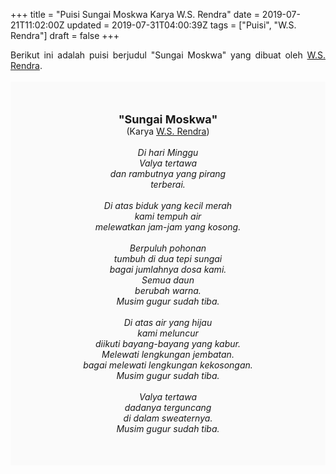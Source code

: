 +++
title = "Puisi Sungai Moskwa Karya W.S. Rendra"
date = 2019-07-21T11:02:00Z
updated = 2019-07-31T04:00:39Z
tags = ["Puisi", "W.S. Rendra"]
draft = false
+++

<div dir="ltr" style="text-align: left;" trbidi="on"><div style="text-align: justify;">Berikut ini adalah puisi berjudul "Sungai Moskwa" yang dibuat oleh <a href="https://ensiklopedia.kemdikbud.go.id/sastra/artikel/Rendra" target="_blank">W.S. Rendra</a>. </div><br /><div style="background: #FAFAFA; font-size: 14px; height: auto; margin: 0 auto; padding: 50px; text-align: center; width: auto;"><span style="font-size: 18px;"><b>"Sungai Moskwa"</b></span><br />(Karya <a href="https://www.sekata.web.id/tags/w.s.-rendra" target="_blank">W.S. Rendra</a>) <br /><br /><i>Di hari Minggu<br />Valya tertawa<br />dan rambutnya yang pirang<br />terberai.<br /><br />Di atas biduk yang kecil merah<br />kami tempuh air<br />melewatkan jam-jam yang kosong.<br /><br />Berpuluh pohonan<br />tumbuh di dua tepi sungai<br />bagai jumlahnya dosa kami.<br />Semua daun<br />berubah warna.<br />Musim gugur sudah tiba.<br /><br />Di atas air yang hijau<br />kami meluncur<br />diikuti bayang-bayang yang kabur.<br />Melewati lengkungan jembatan.<br />bagai melewati lengkungan kekosongan.<br />Musim gugur sudah tiba.<br /><br />Valya tertawa<br />dadanya terguncang<br />di dalam sweaternya.<br />Musim gugur sudah tiba.</i> </div></div>
